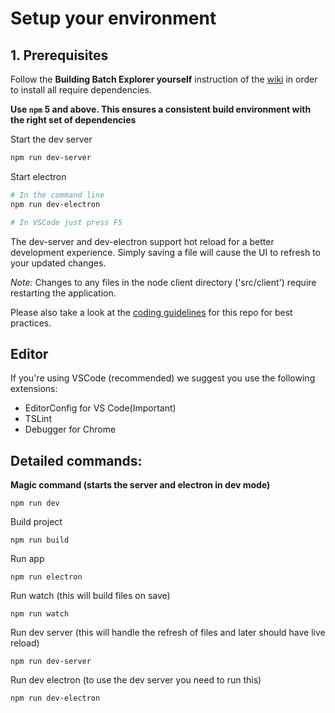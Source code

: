 # Setup your environment


## 1. Prerequisites
Follow the **Building Batch Explorer yourself** instruction of the [wiki](https://github.com/Azure/BatchExplorer/wiki/Build-batch-explorer-yourself) in order to install all require dependencies.

**Use `npm` 5 and above. This ensures a consistent build environment with the right set of dependencies**

Start the dev server
```bash
npm run dev-server
```

Start electron
```bash
# In the command line
npm run dev-electron

# In VSCode just press F5
```

The dev-server and dev-electron support hot reload for a better development experience. Simply saving a file will cause the UI to refresh to your updated changes.

*Note:* Changes to any files in the node client directory ('src/client') require restarting the application.



Please also take a look at the [coding guidelines](coding-guidelines.md) for this repo for best practices.

## Editor

If you're using VSCode (recommended) we suggest you use the following extensions:
* EditorConfig for VS Code(Important)
* TSLint
* Debugger for Chrome

## Detailed commands:
**Magic command (starts the server and electron in dev mode)**
```
npm run dev
```

Build project
```
npm run build
```

Run app
```
npm run electron
```

Run watch (this will build files on save)
```
npm run watch
```

Run dev server (this will handle the refresh of files and later should have live reload)
```
npm run dev-server
```

Run dev electron (to use the dev server you need to run this)
```
npm run dev-electron
```
